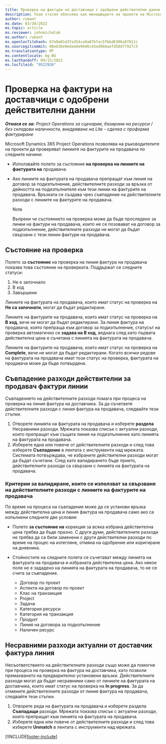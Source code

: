 ```yaml
---
title: Проверка на фактури на доставчици с одобрени действителни данни
description: Тази статия обяснява как мениджърите на проекти на Microsoft позволяват на мениджърите Dynamics 365 Project Operations на проекти да проверяват фактурите на продавача с актуалните, които са одобрени като изпълнители, извършвали работа и записано време, както и разходите и материалите, които са били използвани от членовете на екипа на проекта.
author: rumant
ms.date: 03/30/2022
ms.topic: article
ms.reviewer: johnmichalak
ms.author: rumant
ms.openlocfilehash: 67e0a0143fa354ca9a87bfac5fbbd6306a97811c
ms.sourcegitcommit: 08eb3be9eda44e9446c43ed9b6aefd58d77927c5
ms.translationtype: MT
ms.contentlocale: bg-BG
ms.lasthandoff: 09/15/2022
ms.locfileid: "9522926"
---
```

# <a name="verification-of-vendor-invoices-with-approved-actuals"></a>Проверка на фактури на доставчици с одобрени действителни данни

_**Отнася се за:** Project Operations за сценарии, базирани на ресурси / без складови наличности, внедряване на Lite - сделка с проформа фактуриране_

Microsoft Dynamics 365 Project Operations позволява на ръководителите на проекти да проверяват линиите на фактурите на продавача по следните начини:

- Използвайте полето за състояние **на проверка на линиите на фактурата на** продавача.
- Ако линиите на фактурата на продавача препращат към линия на договор за подизпълнение, действителните разходи за връзка от дейността на подизпълнителя към тези линии на фактурите на продавача. Връзката се създава чрез съвпадение на действителните разходи с линиите на фактурите на продавача.

    > [!NOTE]
    > Въпреки че състоянието на проверка може да бъде проследено за линии на фактури на продавача, които не се позовават на договор за подизпълнение, действителните разходи не могат да бъдат свързани с тези линии фактури на продавача.

## <a name="verification-status"></a>Състояние на проверка

Полето за **състояние** на проверка на линия фактура на продавача показва това състояние на проверката. Поддържат се следните статуси:

1. Не е започнало
2. В ход
3. Завършени

Линиите на фактурата на продавача, които имат статус на проверка на **Не са започнати**, могат да бъдат редактирани.

Линиите на фактурите на продавача, които имат статус на проверка на **В ход**, вече не могат да бъдат редактирани. За линия фактура на продавача, която препраща към договор за подизпълнение, статусът на проверка автоматично се **задава на В ход**, веднага след като първата действителна цена е съчетана с линията на фактурата на продавача.

Линиите на фактурите на продавача, които имат статус на проверка на **Complete**, вече не могат да бъдат редактирани. Когато всички редове на фактурата на продавача имат този статус на проверка, фактурата на продавача може да бъде потвърдена.

## <a name="match-cost-actuals-to-vendor-invoice-lines"></a>Съвпадение разходи действителни за продавач фактури линии

Съвпадението на действителните разходи помага при процеса на проверка на линия фактура на доставчика. За да съчетаете действителните разходи с линия фактура на продавача, следвайте тези стъпки.

1. Отворете линията на фактурата на продавача и изберете **раздела** Несравними разходи. Мрежата показва списък с актуални разходи, които препращат към същата линия на подизпълнение като линията на фактурата на продавача.
2. Изберете една или повече от действителните разходи и след това изберете **Съвпадение** в лентата с инструменти над мрежата. Системата потвърждава, че избраните действителни разходи могат да бъдат съчетани. След като валидирането бъде прието, действителните разходи са свързани с линията на фактурата на продавача.

### <a name="validation-criteria-that-are-used-to-link-cost-actuals-to-vendor-invoice-lines"></a>Критерии за валидиране, които се използват за свързване на действителните разходи с линиите на фактурите на продавача

По време на процеса на съвпадение може да се установи връзка между действителна цена и линия фактура на продавача само ако са изпълнени следните две условия:

- Полето **за състояние на** корекция за всяка избрана действителна цена трябва да бъде празно. С други думи, действителните разходи не трябва да са били заменени с други действителни разходи по време на процес на изтегляне, отмяна на одобрение или коригиране на дневника.
- Стойностите на следните полета се съчетават между линията на фактурата на продавача и избраната действителна цена. Ако някое поле не е зададено на линията на фактурата на продавача, то не се счита за съвпадение.

    - Договор по проект
    - Аспекти на договор по проект
    - Клас на транзакция
    - Project
    - Задача
    - Категория ресурси
    - Категория на транзакция
    - Продукт
    - Линия на договора за подизпълнение
    - Наличен ресурс

## <a name="unmatch-cost-actuals-from-a-vendor-invoice-line"></a>Несравними разходи актуални от доставчик фактура линия

Несъответствието на действителните разходи също може да помогне при процеса на проверка на фактура на доставчика, като позволи премахването на предварително установени връзки. Действителните разходи могат да бъдат несравними само от линиите на фактурата на доставчика, които имат статус на проверка на **In progress**. За да отмените действителните разходи от линия фактура на продавача, следвайте тези стъпки.

1. Отворете реда на фактурата на продавача и изберете раздела **Съвпадащи** разходи. Мрежата показва списък с актуални разходи, които препращат към линията на фактурата на продавача.
2. Изберете една или повече от действителните разходи и след това изберете **Unmatch** в лентата с инструменти над мрежата.

[!INCLUDE[footer-include](../../includes/footer-banner.md)]
